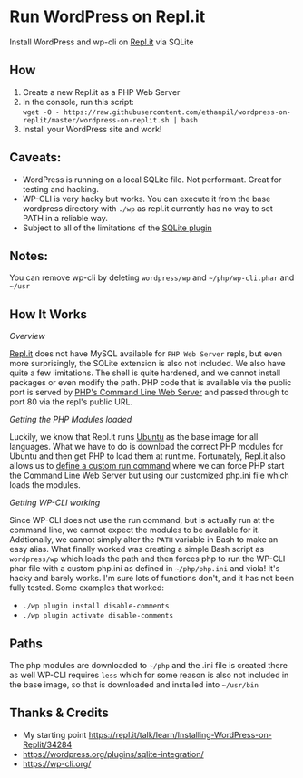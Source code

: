 # Run WordPress on Repl.it
Install WordPress and wp-cli on [Repl.it](https://repl.it/) via SQLite

## How
1. Create a new Repl.it as a PHP Web Server
2. In the console, run this script:<br>
 `wget -O - https://raw.githubusercontent.com/ethanpil/wordpress-on-replit/master/wordpress-on-replit.sh | bash`
3. Install your WordPress site and work!

## Caveats:
* WordPress is running on a local SQLite file. Not performant. Great for testing and hacking.
* WP-CLI is very hacky but works. You can execute it from the base wordpress directory with `./wp` as repl.it currently has no way to set PATH in a reliable way.
* Subject to all of the limitations of the [SQLite plugin](https://github.com/wp-plugins/sqlite-integration)

## Notes:
You can remove wp-cli by deleting `wordpress/wp` and `~/php/wp-cli.phar` and `~/usr`

## How It Works

*Overview*

[Repl.it](https://repl.it/) does not have MySQL available for `PHP Web Server` repls, but even more surprisingly, the SQLite extension is also not included. We also have quite a few limitations. The shell is quite hardened, and we cannot install packages or even modify the path. PHP code that is available via the public port is served by  [PHP's Command Line Web Server](https://www.php.net/manual/en/features.commandline.webserver.php) and passed through to port 80 via the repl's public URL.

*Getting the PHP Modules loaded*

Luckily, we know that Repl.it runs [Ubuntu](https://hub.docker.com/r/replco/polygott) as the base image for all languages. What we have to do is download the correct PHP modules for Ubuntu and then get PHP to load them at runtime. Fortunately, Repl.it also allows us to [define a custom run command](https://docs.repl.it/repls/dot-replit) where we can force PHP start the Command Line Web Server but using our customized php.ini file which loads the modules.

*Getting WP-CLI working*

Since WP-CLI does not use the run command, but is actually run at the command line, we cannot expect the modules to be available for it. Addtionally, we cannot simply alter the `PATH` variable in Bash to make an easy alias. What finally worked was creating a simple Bash script as `wordpress/wp` which loads the path and then forces php to run the WP-CLI phar file with a custom php.ini as defined in `~/php/php.ini` and viola! It's hacky and barely works. I'm sure lots of functions don't, and it has not been fully tested. Some examples that worked:

* `./wp plugin install disable-comments`
* `./wp plugin activate disable-comments`

## Paths
The php modules are downloaded to `~/php` and the .ini file is created there as well
WP-CLI requires `less` which for some reason is also not included in the base image, so that is downloaded and installed into `~/usr/bin`

## Thanks & Credits
* My starting point https://repl.it/talk/learn/Installing-WordPress-on-Replit/34284
* https://wordpress.org/plugins/sqlite-integration/
* https://wp-cli.org/
